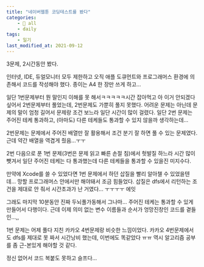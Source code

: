 ```yaml
---
title: "네이버웹툰 코딩테스트를 봤다"
categories:
    - 📂 all
    - daily
tags:
    - 일기
last_modified_at: 2021-09-12
---
```


3문제, 2시간동안 봤다.

인터넷, IDE, 듀얼모니터 모두 제한하고 오직 애플 도큐먼트와 프로그래머스 환경에 의존해서 코드를 작성해야 했다. 종이는 A4 한 장만 쓰게 하고...

일단 1번문제부터 뭔 말인지 이해를 못 해서ㅋㅋㅋㅋㅋ시간 잡아먹고 아 이거 안되겠다 싶어서 2번문제부터 풀었는데, 2번문제도 가뿐히 풀지 못했다. 어려운 문제는 아닌데 문제의 말이 엄청 길어서 문제랑 조건 보느라 일단 시간이 많이 걸렸다. 일단 2번 문제는 주어진 테케 통과하고, (아마도) 다른 테케들도 통과할 수 있지 않을까 생각하는데...

2번문제는 문제에서 주어진 배열만 잘 활용해서 조건 분기 잘 하면 풀 수 있는 문제였다. 근데 약간 배열을 역겹게 줬음...ㅜㅜ

2번 다음으로 푼 1번 문제(3번은 문제 읽고 빠른 손절 침)에서 헛발질 하느라 시간 많이 뺏겨서 일단 주어진 테케는 다 통과했는데 다른 테케들을 통과할 수 있을진 미지수다.

만약에 Xcode를 쓸 수 있었다면 1번 문제에서 하던 삽질을 빨리 알아챌 수 있었을텐데... 망할 프로그래머스 안에서만 해야돼서 조금 힘들었다. 삽질은 dfs에서 리턴하는 조건을 제대로 안 줘서 시간초과가 난 거였다... ㅜㅜㅜㅜ 에잇

그래도 마지막 10분동안 진짜 두뇌풀가동해서 그나마... 주어진 테케는 통과할 수 있게 만들어서 다행이다. 근데 이제 의미 없는 변수 이름들과 순서가 엉망진창인 코드를 곁들인...,,

1번 문제는 어제 풀다 지친 카카오 4번문제랑 비슷한 느낌이었다. 카카오 4번문제에서도 dfs를 제대로 못 짜서 시간낭비 했는데, 이번에도 똑같았다 ㅠㅠ 역시 알고리즘 공부를 좀 근-본있게 해야할 것 같다.

정신 없어서 코드 복붙도 못하고 슬프다...
